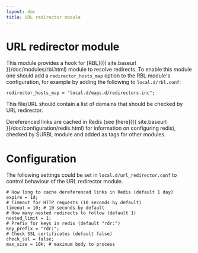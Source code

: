 ```yaml
---
layout: doc
title: URL redirector module
---
```


# URL redirector module

This module provides a hook for [RBL]({{ site.baseurl }}/doc/modules/rbl.html) module to resolve redirects.
To enable this module one should add a `redirector_hosts_map` option to the RBL module's configuration, for example by adding the following to `local.d/rbl.conf`:
~~~ucl
redirector_hosts_map = "local.d/maps.d/redirectors.inc"; 
~~~

This file/URL should contain a list of domains that should be checked by URL redirector.

Dereferenced links are cached in Redis (see [here]({{ site.baseurl }}/doc/configuration/redis.html) for information on configuring redis), checked by SURBL module and added as tags for other modules.

# Configuration

The following settings could be set in `local.d/url_redirector.conf` to control behaviour of the URL redirector module.

~~~ucl
# How long to cache dereferenced links in Redis (default 1 day)
expire = 1d;
# Timeout for HTTP requests (10 seconds by default)
timeout = 10; # 10 seconds by default
# How many nested redirects to follow (default 1)
nested_limit = 1;
# Prefix for keys in redis (default "rdr:")
key_prefix = "rdr:";
# Check SSL certificates (default false)
check_ssl = false;
max_size = 10k; # maximum body to process
~~~
